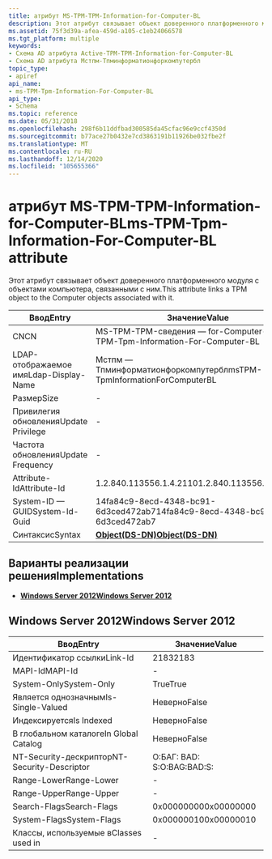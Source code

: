 ```yaml
---
title: атрибут MS-TPM-TPM-Information-for-Computer-BL
description: Этот атрибут связывает объект доверенного платформенного модуля с объектами компьютера, связанными с ним.
ms.assetid: 75f3d39a-afea-459d-a105-c1eb24066578
ms.tgt_platform: multiple
keywords:
- Схема AD атрибута Active-TPM-TPM-Information-for-Computer-BL
- Схема AD атрибута Мстпм-Тпминформатионфоркомпутербл
topic_type:
- apiref
api_name:
- ms-TPM-Tpm-Information-For-Computer-BL
api_type:
- Schema
ms.topic: reference
ms.date: 05/31/2018
ms.openlocfilehash: 298f6b11ddfbad300585da45cfac96e9ccf4350d
ms.sourcegitcommit: b77ace27b0432e7cd3863191b11926be032fbe2f
ms.translationtype: MT
ms.contentlocale: ru-RU
ms.lasthandoff: 12/14/2020
ms.locfileid: "105655366"
---
```

# <a name="ms-tpm-tpm-information-for-computer-bl-attribute"></a><span data-ttu-id="65d8d-105">атрибут MS-TPM-TPM-Information-for-Computer-BL</span><span class="sxs-lookup"><span data-stu-id="65d8d-105">ms-TPM-Tpm-Information-For-Computer-BL attribute</span></span>

<span data-ttu-id="65d8d-106">Этот атрибут связывает объект доверенного платформенного модуля с объектами компьютера, связанными с ним.</span><span class="sxs-lookup"><span data-stu-id="65d8d-106">This attribute links a TPM object to the Computer objects associated with it.</span></span>



| <span data-ttu-id="65d8d-107">Ввод</span><span class="sxs-lookup"><span data-stu-id="65d8d-107">Entry</span></span> | <span data-ttu-id="65d8d-108">Значение</span><span class="sxs-lookup"><span data-stu-id="65d8d-108">Value</span></span> |
|-------------------|-----------------------------------------|
| <span data-ttu-id="65d8d-109">CN</span><span class="sxs-lookup"><span data-stu-id="65d8d-109">CN</span></span>                | <span data-ttu-id="65d8d-110">MS-TPM-TPM-сведения — for-Computer-BL</span><span class="sxs-lookup"><span data-stu-id="65d8d-110">ms-TPM-Tpm-Information-For-Computer-BL</span></span>  |
| <span data-ttu-id="65d8d-111">LDAP-отображаемое имя</span><span class="sxs-lookup"><span data-stu-id="65d8d-111">Ldap-Display-Name</span></span> | <span data-ttu-id="65d8d-112">Мстпм — Тпминформатионфоркомпутербл</span><span class="sxs-lookup"><span data-stu-id="65d8d-112">msTPM-TpmInformationForComputerBL</span></span>       |
| <span data-ttu-id="65d8d-113">Размер</span><span class="sxs-lookup"><span data-stu-id="65d8d-113">Size</span></span>              | \-                                      |
| <span data-ttu-id="65d8d-114">Привилегия обновления</span><span class="sxs-lookup"><span data-stu-id="65d8d-114">Update Privilege</span></span>  | \-                                      |
| <span data-ttu-id="65d8d-115">Частота обновления</span><span class="sxs-lookup"><span data-stu-id="65d8d-115">Update Frequency</span></span>  | \-                                      |
| <span data-ttu-id="65d8d-116">Attribute-Id</span><span class="sxs-lookup"><span data-stu-id="65d8d-116">Attribute-Id</span></span>      | <span data-ttu-id="65d8d-117">1.2.840.113556.1.4.2110</span><span class="sxs-lookup"><span data-stu-id="65d8d-117">1.2.840.113556.1.4.2110</span></span>                 |
| <span data-ttu-id="65d8d-118">System-ID — GUID</span><span class="sxs-lookup"><span data-stu-id="65d8d-118">System-Id-Guid</span></span>    | <span data-ttu-id="65d8d-119">14fa84c9-8ecd-4348-bc91-6d3ced472ab7</span><span class="sxs-lookup"><span data-stu-id="65d8d-119">14fa84c9-8ecd-4348-bc91-6d3ced472ab7</span></span>    |
| <span data-ttu-id="65d8d-120">Синтаксис</span><span class="sxs-lookup"><span data-stu-id="65d8d-120">Syntax</span></span>            | [<span data-ttu-id="65d8d-121">**Object(DS-DN)**</span><span class="sxs-lookup"><span data-stu-id="65d8d-121">**Object(DS-DN)**</span></span>](s-object-ds-dn.md) |



## <a name="implementations"></a><span data-ttu-id="65d8d-122">Варианты реализации решения</span><span class="sxs-lookup"><span data-stu-id="65d8d-122">Implementations</span></span>

-   [<span data-ttu-id="65d8d-123">**Windows Server 2012**</span><span class="sxs-lookup"><span data-stu-id="65d8d-123">**Windows Server 2012**</span></span>](#windows-server-2012)

## <a name="windows-server-2012"></a><span data-ttu-id="65d8d-124">Windows Server 2012</span><span class="sxs-lookup"><span data-stu-id="65d8d-124">Windows Server 2012</span></span>



| <span data-ttu-id="65d8d-125">Ввод</span><span class="sxs-lookup"><span data-stu-id="65d8d-125">Entry</span></span> | <span data-ttu-id="65d8d-126">Значение</span><span class="sxs-lookup"><span data-stu-id="65d8d-126">Value</span></span> |
|------------------------|--------------|
| <span data-ttu-id="65d8d-127">Идентификатор ссылки</span><span class="sxs-lookup"><span data-stu-id="65d8d-127">Link-Id</span></span>                | <span data-ttu-id="65d8d-128">2183</span><span class="sxs-lookup"><span data-stu-id="65d8d-128">2183</span></span>         |
| <span data-ttu-id="65d8d-129">MAPI-Id</span><span class="sxs-lookup"><span data-stu-id="65d8d-129">MAPI-Id</span></span>                | \-           |
| <span data-ttu-id="65d8d-130">System-Only</span><span class="sxs-lookup"><span data-stu-id="65d8d-130">System-Only</span></span>            | <span data-ttu-id="65d8d-131">True</span><span class="sxs-lookup"><span data-stu-id="65d8d-131">True</span></span>         |
| <span data-ttu-id="65d8d-132">Является однозначным</span><span class="sxs-lookup"><span data-stu-id="65d8d-132">Is-Single-Valued</span></span>       | <span data-ttu-id="65d8d-133">Неверно</span><span class="sxs-lookup"><span data-stu-id="65d8d-133">False</span></span>        |
| <span data-ttu-id="65d8d-134">Индексируется</span><span class="sxs-lookup"><span data-stu-id="65d8d-134">Is Indexed</span></span>             | <span data-ttu-id="65d8d-135">Неверно</span><span class="sxs-lookup"><span data-stu-id="65d8d-135">False</span></span>        |
| <span data-ttu-id="65d8d-136">В глобальном каталоге</span><span class="sxs-lookup"><span data-stu-id="65d8d-136">In Global Catalog</span></span>      | <span data-ttu-id="65d8d-137">Неверно</span><span class="sxs-lookup"><span data-stu-id="65d8d-137">False</span></span>        |
| <span data-ttu-id="65d8d-138">NT-Security-дескриптор</span><span class="sxs-lookup"><span data-stu-id="65d8d-138">NT-Security-Descriptor</span></span> | <span data-ttu-id="65d8d-139">О:БАГ: BAD: S:</span><span class="sxs-lookup"><span data-stu-id="65d8d-139">O:BAG:BAD:S:</span></span> |
| <span data-ttu-id="65d8d-140">Range-Lower</span><span class="sxs-lookup"><span data-stu-id="65d8d-140">Range-Lower</span></span>            | \-           |
| <span data-ttu-id="65d8d-141">Range-Upper</span><span class="sxs-lookup"><span data-stu-id="65d8d-141">Range-Upper</span></span>            | \-           |
| <span data-ttu-id="65d8d-142">Search-Flags</span><span class="sxs-lookup"><span data-stu-id="65d8d-142">Search-Flags</span></span>           | <span data-ttu-id="65d8d-143">0x00000000</span><span class="sxs-lookup"><span data-stu-id="65d8d-143">0x00000000</span></span>   |
| <span data-ttu-id="65d8d-144">System-Flags</span><span class="sxs-lookup"><span data-stu-id="65d8d-144">System-Flags</span></span>           | <span data-ttu-id="65d8d-145">0x00000010</span><span class="sxs-lookup"><span data-stu-id="65d8d-145">0x00000010</span></span>   |
| <span data-ttu-id="65d8d-146">Классы, используемые в</span><span class="sxs-lookup"><span data-stu-id="65d8d-146">Classes used in</span></span>        | \-           |



 

 




